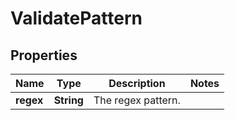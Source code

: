 # ValidatePattern

## Properties
Name | Type | Description | Notes
------------ | ------------- | ------------- | -------------
**regex** | **String** | The regex pattern. | 
